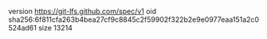 version https://git-lfs.github.com/spec/v1
oid sha256:6f811cfa263b4bea27cf9c8845c2f59902f322b2e9e0977eaa151a2c0524ad61
size 13214
